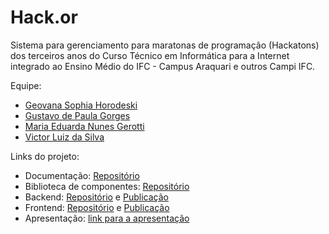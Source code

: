 # Hack.or
Sistema para gerenciamento para maratonas de programação (Hackatons) dos terceiros anos do Curso Técnico em Informática para a Internet integrado ao Ensino Médio do IFC - Campus Araquari e outros Campi IFC.

Equipe:
- [Geovana Sophia Horodeski](github.com/horodeski)
- [Gustavo de Paula Gorges](github.com/GustavodePaulaGorges)
- [Maria Eduarda Nunes Gerotti](github.com/mariagerotti)
- [Victor Luiz da Silva](github.com/VictoorLDS)

Links do projeto:

-   Documentação: [Repositório](https://github.com/Pro3-2/HackOr-Documentacao)
-   Biblioteca de componentes: [Repositório](https://github.com/Pro3-2/GregoryValmirComponentes)
-   Backend: [Repositório](https://github.com/Pro3-2/HackOr-BackEnd) e [Publicação](https://djangobla-main-dev-khme.2.us-1.fl0.io/api)
-   Frontend: [Repositório](https://github.com/Pro3-2/HackOr-FrontEnd) e [Publicação](https://hackor.surge.sh)
-   Apresentação: [link para a apresentação](https://docs.google.com/presentation/d/1yj3asOVc79Y7Qi3djOMDUuR7UgqGJyIQ9VKU2kBr9UI/edit?usp=sharing)

